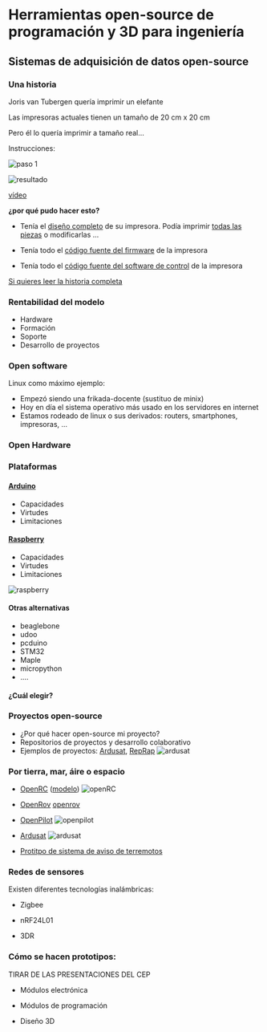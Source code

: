 
# Herramientas open-source de programación y 3D para ingeniería 

## Sistemas de adquisición de datos open-source


### Una historia

Joris van Tubergen quería imprimir un elefante

Las impresoras actuales tienen un tamaño de 20 cm x 20 cm

Pero él lo quería imprimir a tamaño real...

Instrucciones:

![paso 1](https://s3.amazonaws.com/ksr/assets/003/369/127/05f2499c4baf87ab9c8456f4a87ec7b0_large.png?1425318983)

![resultado](https://ultimaker.com/photo/image/0x0/54f6f48ef2055.jpg)

[vídeo](https://vimeo.com/118596199)



**¿por qué pudo hacer esto?**

* Tenía el [diseño completo](https://www.youmagine.com/designs/ultimaker-2-source-files) de su impresora. Podía imprimir [todas las piezas](https://www.youmagine.com/designs/ultimaker-2-source-files) o modificarlas ...

* Tenía todo el [código fuente del firmware](https://github.com/Ultimaker/Ultimaker2Marlin) de la impresora

* Tenía todo el [código fuente del software de control](https://github.com/Ultimaker/CuraEngine) de la impresora



[Si quieres leer la historia completa](https://ultimaker.com/en/stories/view/97-printing-out-of-the-box)


### Rentabilidad del modelo

* Hardware
* Formación
* Soporte
* Desarrollo de proyectos


### Open software

Linux como máximo ejemplo:

* Empezó siendo una frikada-docente (sustituo de minix)
* Hoy en día el sistema operativo más usado en los servidores en internet
* Estamos rodeado de linux o sus derivados: routers, smartphones, impresoras, ...


### Open Hardware 

### Plataformas

#### [Arduino](http://arduino.cc)

* Capacidades
* Virtudes
* Limitaciones

#### [Raspberry](http://raspberry.org)

* Capacidades
* Virtudes
* Limitaciones

![raspberry](https://encrypted-tbn1.gstatic.com/images?q=tbn:ANd9GcRewkIkzuGGdt-ufFPAb3JdbnDVFT545gpviI3T6fFP1d0F8z-s)

#### Otras alternativas

* beaglebone
* udoo
* pcduino
* STM32
* Maple
* micropython
* ....

#### ¿Cuál elegir?




### Proyectos open-source 
* ¿Por qué hacer open-source mi proyecto?
* Repositorios de proyectos y desarrollo colaborativo
* Ejemplos de proyectos: [Ardusat](http://en.wikipedia.org/wiki/ArduSat), [RepRap](reprap.org/)	
![ardusat](http://upload.wikimedia.org/wikipedia/commons/thumb/9/9d/ArduSat3.png/390px-ArduSat3.png)

### Por tierra, mar, áire o espacio

* [OpenRC](http://www.openrcproject.com/tiki-index.php) ([modelo](http://www.thingiverse.com/thing:42198))
![openRC](http://thingiverse-production.s3.amazonaws.com/renders/ad/a1/86/d1/dc/IMG_20130513_211521_preview_featured.jpg)

* [OpenRov](http://www.industrytap.com/openrov-open-source-underwater-robot-can-explore-shipwrecks-bring-beers/28698)
[openrov](http://makerfaireoslo.no/content/02-program/0152-openrov-talk/OpenROVangle1.jpg)

* [OpenPilot](https://www.openpilot.org/)
![openpilot](http://scontent-b.cdninstagram.com/hphotos-xfa1/t51.2885-15/10844183_646936158748950_393315687_a.jpg)

* [Ardusat](https://www.ardusat.com/)
![ardusat](https://www.ardusat.com/assets/landing/products/demosat-3f8cdfec8c9a206a414788460f0c7ff6.jpg)

* [Protitpo de sistema de aviso de terremotos](https://hackaday.io/project/5587-earthquake-early-warning-and-monitoring-system)

### Redes de sensores


Existen diferentes tecnologías inalámbricas:

* Zigbee

* nRF24L01

* 3DR


### Cómo se hacen prototipos:

TIRAR DE LAS PRESENTACIONES DEL CEP

* Módulos electrónica

* Módulos de programación

* Diseño 3D